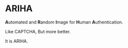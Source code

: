 # ARIHA
**A**utomated and **R**andom **I**mage for **H**uman **A**uthentication.

Like CAPTCHA,
But more better.

It is ARIHA.
